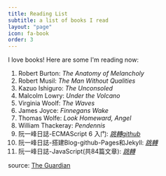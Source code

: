```yaml
---
title: Reading List
subtitle: a list of books I read
layout: "page"
icon: fa-book
order: 3
---
```


I love books! Here are some I'm reading now:

1. Robert Burton: *The Anatomy of Melancholy*
2. Robert Musil: *The Man Without Qualities*
3. Kazuo Ishiguro: *The Unconsoled*
4. Malcolm Lowry: *Under the Volcano*
5. Virginia Woolf: *The Waves*
6. James Joyce: *Finnegans Wake*
7. Thomas Wolfe: *Look Homeward, Angel*
8. William Thackeray: *Pendennis*
9. 阮一峰日誌-ECMAScript 6 入门: *<a href="http://es6.ruanyifeng.com/">跳轉</a><a href="https://github.com/ruanyf/es6tutorial">github</a>*
10. 阮一峰日誌-搭建Blog-github-Pages和Jekyll: *<a href="http://www.ruanyifeng.com/blog/2012/08/blogging_with_jekyll.html">跳轉</a>*
11. 阮一峰日誌-JavaScript(共84篇文章): *<a href="http://www.ruanyifeng.com/blog/javascript/">跳轉</a>*

source: [The Guardian](https://www.theguardian.com/books/booksblog/2011/jan/04/best-boring-books)